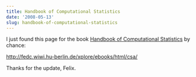 ```yaml
---
title: Handbook of Computational Statistics
date: '2008-05-13'
slug: handbook-of-computational-statistics
---
```


I just found this page for the book [Handbook of Computational Statistics](http://www.springer.com/statistics/computational/book/978-3-540-40464-4) by chance:

<http://fedc.wiwi.hu-berlin.de/xplore/ebooks/html/csa/>

Thanks for the update, Felix.

